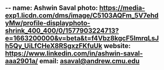 --
name: Ashwin Saval
photo: https://media-exp1.licdn.com/dms/image/C5103AQFm_5V7ehdyMw/profile-displayphoto-shrink_400_400/0/1577903224713?e=1663200000&v=beta&t=f4Vbz8kgcF5lmrqLsJh5Qy_UiLfCHeX8RSgxzFKfuUk
website: https://www.linkedin.com/in/ashwin-saval-aaa2901a/
email: asaval@andrew.cmu.edu
--
